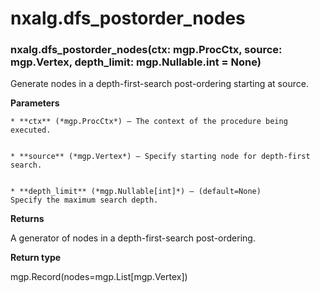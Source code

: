 # nxalg.dfs_postorder_nodes


### nxalg.dfs_postorder_nodes(ctx: mgp.ProcCtx, source: mgp.Vertex, depth_limit: mgp.Nullable.int = None)
Generate nodes in a depth-first-search post-ordering starting at source.


**Parameters**

    
    * **ctx** (*mgp.ProcCtx*) – The context of the procedure being executed.


    * **source** (*mgp.Vertex*) – Specify starting node for depth-first search.


    * **depth_limit** (*mgp.Nullable[int]*) – (default=None)
    Specify the maximum search depth.



**Returns**

A generator of nodes in a depth-first-search post-ordering.



**Return type**

mgp.Record(nodes=mgp.List[mgp.Vertex])
